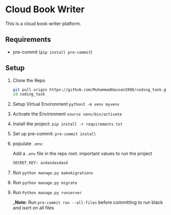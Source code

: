 # Cloud Book Writer

This is a cloud book writer platform.

## Requirements

- pre-commit (`pip install pre-commit`)

## Setup

1. Clone the Repo

    ```bash
    git pull origin https://github.com/MuhammadHassan1998/coding_task.git
    cd coding_task
    ```
2. Setup Virtual Environment `python3 -m venv myvenv`

3. Activate the Environment `source venv/bin/activate`

4. Install the project: `pip install -r requirements.txt`

5. Set up pre-commit: `pre-commit install`

6. populate `.env`:

    Add a `.env` file in the repo root.
    important values to run the project

    ```sh
    SECRET_KEY: asdasdasdasd
    ```
7. Run `python manage.py makekigrations`

8. Run `python manage.py migrate`

9. Run `Python manage.py runserver`

    _**Note:**
    Run `pre-commit run --all-files` before committing to run black and isort on all files
